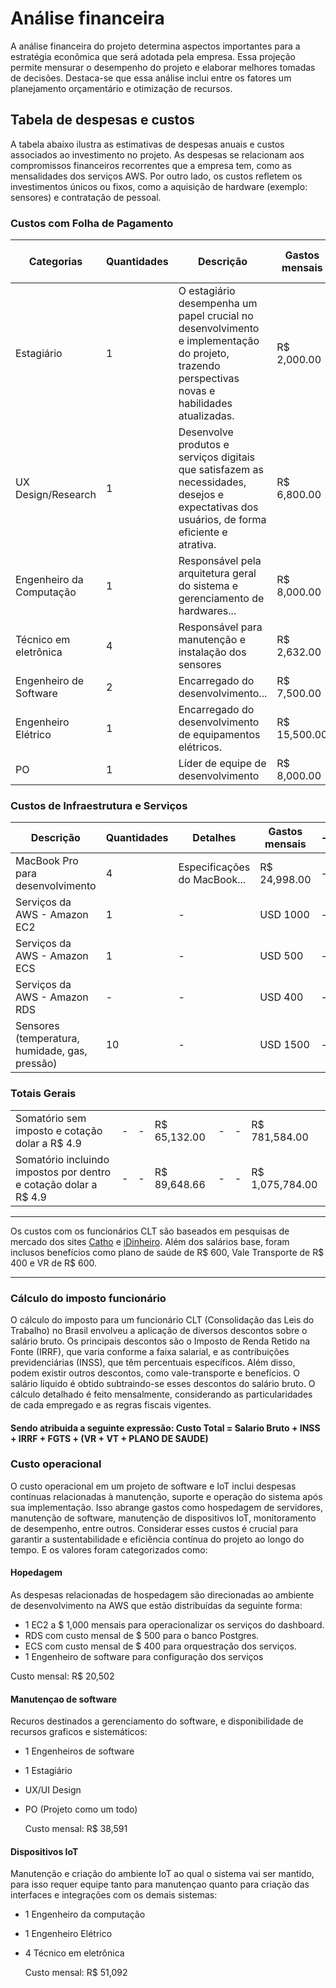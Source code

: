 # Análise financeira

A análise financeira do projeto determina aspectos importantes para a estratégia econômica que será adotada pela empresa. Essa projeção permite mensurar o desempenho do projeto e elaborar melhores tomadas de decisões. Destaca-se que essa análise inclui entre os fatores um planejamento orçamentário e otimização de recursos. 

## Tabela de despesas e custos

A tabela abaixo ilustra as estimativas de despesas anuais e custos associados ao investimento no projeto. As despesas se relacionam aos compromissos financeiros recorrentes que a empresa tem, como as mensalidades dos serviços AWS. Por outro lado, os custos refletem os investimentos únicos ou fixos, como a aquisição de hardware (exemplo: sensores) e contratação de pessoal.

### Custos com Folha de Pagamento

| Categorias              | Quantidades | Descrição                                                                                           | Gastos mensais | Valor CLT por funcionário | Duração (Meses) | Total Acumulado |
|-------------------------|-------------|----------------------------------------------------------------------------------------------------|----------------|--------------------------|------------------|-----------------|
| Estagiário              | 1           | O estagiário desempenha um papel crucial no desenvolvimento e implementação do projeto, trazendo perspectivas novas e habilidades atualizadas.                  | R$ 2,000.00    | R$ 4,444.44              | 12               | R$ 53,328.64    |
| UX Design/Research      | 1           | Desenvolve produtos e serviços digitais que satisfazem as necessidades, desejos e expectativas dos usuários, de forma eficiente e atrativa.                      | R$ 6,800.00    | R$ 10,297.00             | 4                | R$ 41,188.00    |
| Engenheiro da Computação| 1           | Responsável pela arquitetura geral do sistema e gerenciamento de hardwares...                                                                                   | R$ 8,000.00    | R$ 11,688                | 12               | R$ 140,016.00   |
| Técnico em eletrônica  | 4           | Responsável para manutenção e instalação dos sensores                                                                                                          | R$ 2,632.00    | R$ 4,895.00              | 12               | R$ 31,584.00    |
| Engenheiro de Software  | 2           | Encarregado do desenvolvimento...                                                                                                                                 | R$ 7,500.00    | R$ 11,192.50             | 12               | R$ 134,304.00   |
| Engenheiro Elétrico     | 1           | Encarregado do desenvolvimento de equipamentos elétricos.                                                                                                        | R$ 15,500.00   | R$ 19,824.50             | 12               | R$ 237,888.00   |
| PO                      | 1           | Líder de equipe de desenvolvimento                                                                                                                               | R$ 8,000.00    | R$ 12,688                | 12               | R$ 152,256.00   |

### Custos de Infraestrutura e Serviços

| Descrição                        | Quantidades | Detalhes                              | Gastos mensais | -     | Duração (Meses) | Total Acumulado |
|----------------------------------|-------------|---------------------------------------|----------------|-------|------------------|-----------------|
| MacBook Pro para desenvolvimento | 4           | Especificações do MacBook...          | R$ 24,998.00   | -     | -                | R$ 100,000.00   |
| Serviços da AWS - Amazon EC2     | 1           | -                                     | USD 1000       | -     | 12               | R$ 58,800.60    |
| Serviços da AWS - Amazon ECS     | 1           | -                                     | USD 500        | -     | 12               | R$ 29,400.00    |
| Serviços da AWS - Amazon RDS     | -           | -                                     | USD 400        | -     | 12               | R$ 23,520.00    |
| Sensores (temperatura, humidade, gas, pressão) | 10  | -                                     | USD 1500       | -     | -                | R$ 73,500.00    |

### Totais Gerais

|                                 |                 |                                         |                  |       |                  |                  |
|---------------------------------|-----------------|-----------------------------------------|------------------|-------|------------------|------------------|
| Somatório sem imposto e cotação dolar a R$ 4.9 | -               | -                                       | R$ 65,132.00     | -     | -                | R$ 781,584.00    |
| Somatório incluindo impostos por dentro e cotação dolar a R$ 4.9 | -               | -                                       | R$ 89,648.66     | -     | -                | R$ 1,075,784.00  |

-------

Os custos com os funcionários CLT são baseados em pesquisas de mercado dos sites [Catho](https://paraempresas.catho.com.br/quanto-custa-um-funcionario-para-empresa/) e [iDinheiro](https://www.idinheiro.com.br/). Além dos salários base, foram inclusos benefícios como plano de saúde de R$ 600, Vale Transporte de R$ 400 e VR de R$ 600.
  
-------
### Cálculo do imposto funcionário

O cálculo do imposto para um funcionário CLT (Consolidação das Leis do Trabalho) no Brasil envolveu a aplicação de diversos descontos sobre o salário bruto. Os principais descontos são o Imposto de Renda Retido na Fonte (IRRF), que varia conforme a faixa salarial, e as contribuições previdenciárias (INSS), que têm percentuais específicos. Além disso, podem existir outros descontos, como vale-transporte e benefícios. O salário líquido é obtido subtraindo-se esses descontos do salário bruto. O cálculo detalhado é feito mensalmente, considerando as particularidades de cada empregado e as regras fiscais vigentes.

#### Sendo atribuida a seguinte expressão: Custo Total = Salario Bruto + INSS + IRRF + FGTS + (VR + VT + PLANO DE SAUDE)

### Custo operacional
O custo operacional em um projeto de software e IoT inclui despesas contínuas relacionadas à manutenção, suporte e operação do sistema após sua implementação. Isso abrange gastos como hospedagem de servidores, manutenção de software, manutenção de dispositivos IoT, monitoramento de desempenho, entre outros. Considerar esses custos é crucial para garantir a sustentabilidade e eficiência contínua do projeto ao longo do tempo. E os valores foram categorizados como:

#### Hopedagem

As despesas relacionadas de hospedagem são direcionadas ao ambiente de desenvolvimento na AWS que estão distribuídas da seguinte forma:

- 1 EC2 a $ 1,000 mensais para operacionalizar os serviços do dashboard.
- RDS com custo mensal de $ 500 para o banco Postgres.
- ECS com custo mensal de $ 400 para orquestração dos serviços.
- 1 Engenheiro de software para configuração dos serviços

Custo mensal: R$ 20,502

#### Manutençao de software 

Recuros destinados a gerenciamento do software, e disponibilidade de recursos graficos e sistemáticos:

- 1 Engenheiros de software
- 1 Estagiário
- UX/UI Design
- PO (Projeto como um todo)

  Custo mensal: R$ 38,591

#### Dispositivos IoT
Manutenção e criação do ambiente IoT ao qual o sistema vai ser mantido, para isso requer equipe tanto para manutençao quanto para criação das interfaces e integrações com os demais sistemas:

- 1 Engenheiro da computação
- 1 Engenheiro Elétrico
- 4 Técnico em eletrônica

  Custo mensal: R$ 51,092

